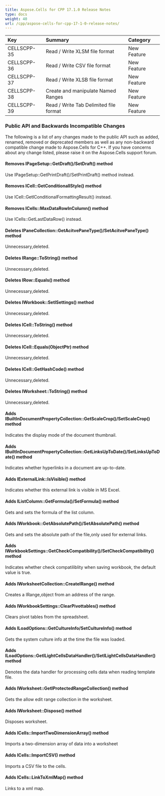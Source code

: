 ```yaml
---
title: Aspose.Cells for CPP 17.1.0 Release Notes
type: docs
weight: 40
url: /cpp/aspose-cells-for-cpp-17-1-0-release-notes/
---
```


|**Key**|**Summary**|**Category**|
| :- | :- | :- |
|CELLSCPP-35|Read / Write XLSM file format |New Feature |
|CELLSCPP-36|Read / Write CSV file format |New Feature |
|CELLSCPP-37|Read / Write XLSB file format |New Feature |
|CELLSCPP-38|Create and manipulate Named Ranges|New Feature |
|CELLSCPP-39|Read / Write Tab Delimited file format |New Feature |
### **Public API and Backwards Incompatible Changes**
The following is a list of any changes made to the public API such as added, renamed, removed or deprecated members as well as any non-backward compatible change made to Aspose.Cells for C++. If you have concerns about any change listed, please raise it on the Aspose.Cells support forum.
#### **Removes IPageSetup::GetDraft()/SetDraft() method**
Use IPageSetup::GetPrintDraft()/SetPrintDraft() method instead.
#### **Removes ICell::GetConditionalIStyle() method**
Use ICell::GetIConditionalFormattingResult() instead.
#### **Removes ICells::MaxDataRowInColumn() method**
Use ICells::GetLastDataRow() instead.
#### **Deletes IPaneCollection::GetAcitvePaneType()/SetAcitvePaneType() method**
Unnecessary,deleted.
#### **Deletes IRange::ToString() method**
Unnecessary,deleted.
#### **Deletes IRow::Equals() method**
Unnecessary,deleted.
#### **Deletes IWorkbook::SetISettings() method**
Unnecessary,deleted.
#### **Deletes ICell::ToString() method**
Unnecessary,deleted.
#### **Deletes ICell::Equals(ObjectPtr) method**
Unnecessary,deleted.
#### **Deletes ICell::GetHashCode() method**
Unnecessary,deleted.
#### **Deletes IWorksheet::ToString() method**
Unnecessary,deleted.
#### **Adds IBuiltInDocumentPropertyCollection::GetScaleCrop()/SetScaleCrop() method**
Indicates the display mode of the document thumbnail.
#### **Adds IBuiltInDocumentPropertyCollection::GetLinksUpToDate()/SetLinksUpToDate() method**
Indicates whether hyperlinks in a document are up-to-date.
#### **Adds IExternalLink::IsVisible() method**
Indicates whether this external link is visible in MS Excel.
#### **Adds IListColumn::GetFormula()/SetFormula() method**
Gets and sets the formula of the list column.
#### **Adds IWorkbook::GetAbsolutePath()/SetAbsolutePath() method**
Gets and sets the absolute path of the file,only used for external links.
#### **Adds IWorkbookSettings::GetCheckCompatibility()/SetCheckCompatibility() method**
Indicates whether check compatiliblity when saving workbook, the default value is true.
#### **Adds IWorksheetCollection::CreateIRange() method**
Creates a IRange,object from an address of the range.
#### **Adds IWorkbookSettings::ClearPivottables() method**
Clears pivot tables from the spreadsheet.
#### **Adds ILoadOptions::GetCultureInfo/SetCultureInfo() method**
Gets the system culture info at the time the file was loaded.
#### **Adds ILoadOptions::GetILightCellsDataHandler()/SetILightCellsDataHandler() method**
Denotes the data handler for processing cells data when reading template file.
#### **Adds IWorksheet::GetIProtectedRangeCollection() method**
Gets the allow edit range collection in the worksheet.
#### **Adds IWorksheet::Dispose() method**
Disposes worksheet.
#### **Adds ICells::ImportTwoDimensionArray() method**
Imports a two-dimension array of data into a worksheet
#### **Adds ICells::ImportCSV() method**
Imports a CSV file to the cells.
#### **Adds ICells::LinkToXmlMap() method**
Links to a xml map.
